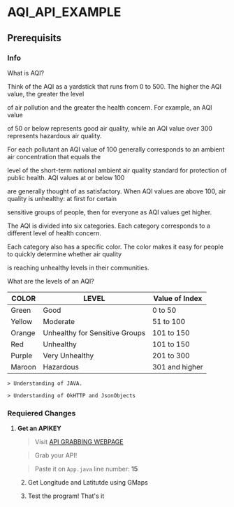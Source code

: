 
# AQI_API_EXAMPLE

## Prerequisits

  

### Info

What is AQI?

Think of the AQI as a yardstick that runs from 0 to 500. The higher the AQI value, the greater the level

of air pollution and the greater the health concern. For example, an AQI value

of 50 or below represents good air quality, while an AQI value over 300 represents hazardous air quality.

  

For each pollutant an AQI value of 100 generally corresponds to an ambient air concentration that equals the

level of the short-term national ambient air quality standard for protection of public health. AQI values at or below 100

are generally thought of as satisfactory. When AQI values are above 100, air quality is unhealthy: at first for certain

sensitive groups of people, then for everyone as AQI values get higher.

  

The AQI is divided into six categories. Each category corresponds to a different level of health concern.

Each category also has a specific color. The color makes it easy for people to quickly determine whether air quality

is reaching unhealthy levels in their communities.

What are the levels of an AQI?

| COLOR | LEVEL | Value of Index |
| ------- | ------- | ---------------- |
| Green | Good | 0 to 50 |
| Yellow | Moderate | 51 to 100 |
| Orange | Unhealthy for Sensitive Groups | 101 to 150 |
| Red | Unhealthy | 101 to 150 |
| Purple | Very Unhealthy | 201 to 300 |
| Maroon | Hazardous | 301 and higher |
  

	> Understanding of JAVA.

	> Understanding of OkHTTP and JsonObjects

  

### Requiered Changes

1. **Get an APIKEY**

	> Visit [API GRABBING WEBPAGE](https://www.airpollutionapi.com/sign-up)

	> Grab your API!

	> Paste it on `App.java` line number: **15**

	2. Get Longitude and Latitutde using GMaps

	3. Test the program! That's it
